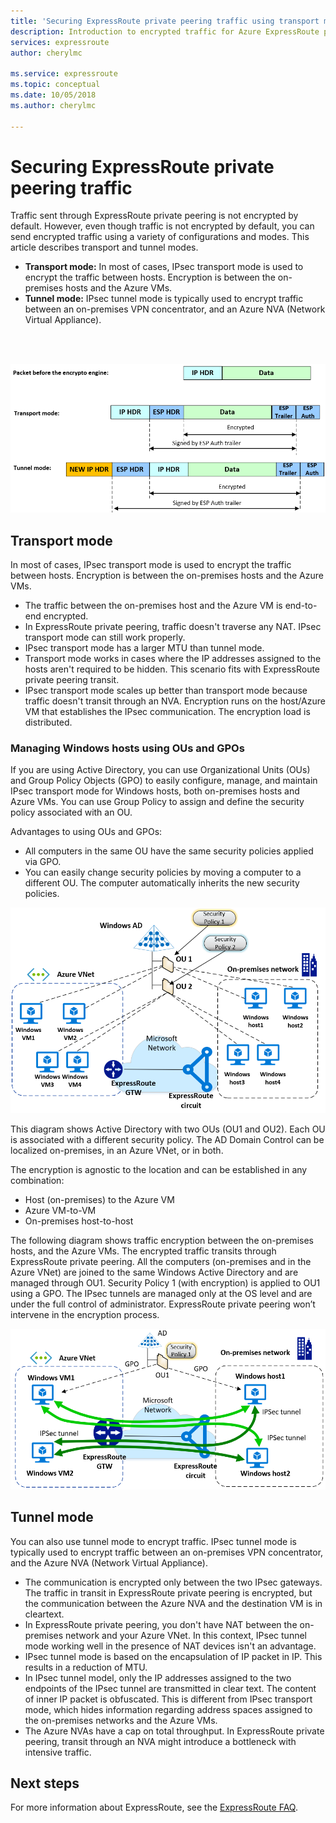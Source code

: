 ```yaml
---
title: 'Securing ExpressRoute private peering traffic using transport mode| Microsoft Docs'
description: Introduction to encrypted traffic for Azure ExpressRoute private peering using transport mode.
services: expressroute
author: cherylmc

ms.service: expressroute
ms.topic: conceptual
ms.date: 10/05/2018
ms.author: cherylmc

---
```

# Securing ExpressRoute private peering traffic

Traffic sent through ExpressRoute private peering is not encrypted by default. However, even though traffic is not encrypted by default, you can send encrypted traffic using a variety of configurations and modes. This article describes transport and tunnel modes.

* **Transport mode:** In most of cases, IPsec transport mode is used to encrypt the traffic between hosts. Encryption is between the on-premises hosts and the Azure VMs.
* **Tunnel mode:** IPsec tunnel mode is typically used to encrypt traffic between an on-premises VPN concentrator, and an Azure NVA (Network Virtual Appliance).

<br><br>

![packet structure - encryption](./media/expressroute-about-encrypted-ipsec-private-peering/encrypted-packets-structure.png)

## <a name="transport"></a>Transport mode

 In most of cases, IPsec transport mode is used to encrypt the traffic between hosts. Encryption is between the on-premises hosts and the Azure VMs.

* The traffic between the on-premises host and the Azure VM is end-to-end encrypted.
* In ExpressRoute private peering, traffic doesn't traverse any NAT. IPsec transport mode can still work properly.
* IPsec transport mode has a larger MTU than tunnel mode.
* Transport mode works in cases where the IP addresses assigned to the hosts aren't required to be hidden. This scenario fits with ExpressRoute private peering transit.
* IPsec transport mode scales up better than transport mode because traffic doesn't transit through an NVA. Encryption runs on the host/Azure VM that establishes the IPsec communication. The encryption load is distributed.

### Managing Windows hosts using OUs and GPOs

If you are using Active Directory, you can use Organizational Units (OUs) and Group Policy Objects (GPO) to easily configure, manage, and maintain IPsec transport mode for Windows hosts, both on-premises hosts and Azure VMs. You can use Group Policy to assign and define the security policy associated with an OU.

Advantages to using OUs and GPOs:

* All computers in the same OU have the same security policies applied via GPO.
* You can easily change security policies by moving a computer to a different OU. The computer automatically inherits the new security policies.

![AD, OUs, and security policies](./media/expressroute-about-encrypted-ipsec-private-peering/ad-ou.png)

This diagram shows Active Directory with two OUs (OU1 and OU2). Each OU is associated with a different security policy. The AD Domain Control can be localized on-premises, in an Azure VNet, or in both.

The encryption is agnostic to the location and can be established in any combination:

* Host (on-premises) to the Azure VM
* Azure VM-to-VM
* On-premises host-to-host

The following diagram shows traffic encryption between the on-premises hosts, and the Azure VMs. The encrypted traffic transits through ExpressRoute private peering. All the computers (on-premises and in the Azure VNet) are joined to the same Windows Active Directory and are managed through OU1. Security Policy 1 (with encryption) is applied to OU1 using a GPO. The IPsec tunnels are managed only at the OS level and are under the full control of administrator. ExpressRoute private peering won’t intervene in the encryption process.

![Encryption in IPsec transport mode](./media/expressroute-about-encrypted-ipsec-private-peering/encryption-end-to-end.png)

## <a name="tunnel"></a>Tunnel mode

You can also use tunnel mode to encrypt traffic. IPsec tunnel mode is typically used to encrypt traffic between an on-premises VPN concentrator, and the Azure NVA (Network Virtual Appliance).

* The communication is encrypted only between the two IPsec gateways. The traffic in transit in ExpressRoute private peering is encrypted, but the communication between the Azure NVA and the destination VM is in cleartext. 
* In ExpressRoute private peering, you don't have NAT between the on-premises network and your Azure VNet. In this context, IPsec tunnel mode working well in the presence of NAT devices isn't an advantage.
* IPsec tunnel mode is based on the encapsulation of IP packet in IP. This results in a reduction of MTU.
* In IPsec tunnel model, only the IP addresses assigned to the two endpoints of the IPsec tunnel are transmitted in clear text. The content of inner IP packet is obfuscated. This is different from IPsec transport mode, which hides information regarding address spaces assigned to the on-premises networks and the Azure VMs. 
* The Azure NVAs have a cap on total throughput. In ExpressRoute private peering, transit through an NVA might introduce a bottleneck with intensive traffic.

## Next steps

For more information about ExpressRoute, see the [ExpressRoute FAQ](expressroute-faqs.md).